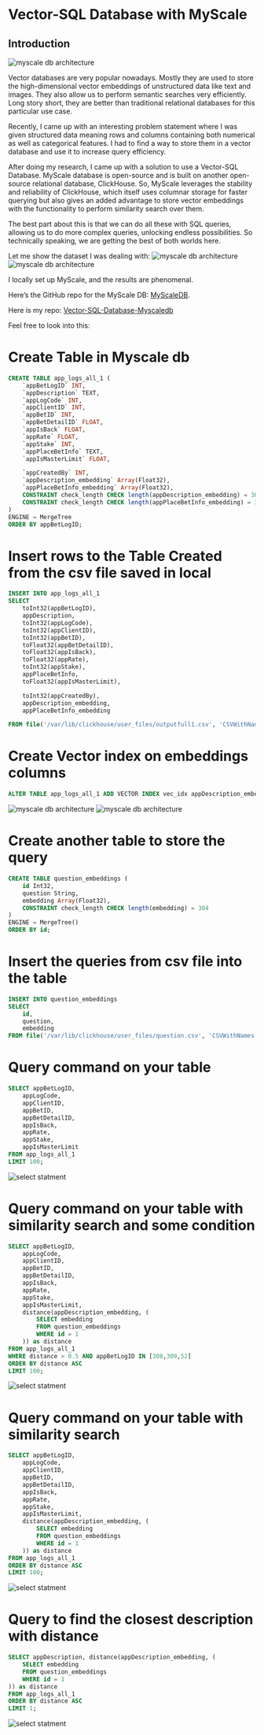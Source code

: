 # Vector-SQL Database with MyScale

## Introduction

![myscale db architecture](Screen_shots/myscaledb.jpg)

Vector databases are very popular nowadays. Mostly they are used to store the high-dimensional vector embeddings of unstructured data like text and images. They also allow us to perform semantic searches very efficiently. Long story short, they are better than traditional relational databases for this particular use case.

Recently, I came up with an interesting problem statement where I was given structured data meaning rows and columns containing both numerical as well as categorical features. I had to find a way to store them in a vector database and use it to increase query efficiency.

After doing my research, I came up with a solution to use a Vector-SQL Database. MyScale database is open-source and is built on another open-source relational database, ClickHouse. So, MyScale leverages the stability and reliability of ClickHouse, which itself uses columnar storage for faster querying but also gives an added advantage to store vector embeddings with the functionality to perform similarity search over them.

The best part about this is that we can do all these with SQL queries, allowing us to do more complex queries, unlocking endless possibilities. So technically speaking, we are getting the best of both worlds here.

Let me show the dataset I was dealing with:
![myscale db architecture](Screen_shots/dataframe.jpg)
![myscale db architecture](Screen_shots/df_info.jpg)


I locally set up MyScale, and the results are phenomenal.

Here’s the GitHub repo for the MyScale DB: [MyScaleDB](https://github.com/myscale/MyScaleDB).

Here is my repo: [Vector-SQL-Database-Myscaledb](https://github.com/Harshitawake/Vector-SQL-Database-Myscaledb)

Feel free to look into this:


# Create Table in Myscale db

```sql
CREATE TABLE app_logs_all_1 (
    `appBetLogID` INT,
    `appDescription` TEXT,
    `appLogCode` INT,
    `appClientID` INT,
    `appBetID` INT,
    `appBetDetailID` FLOAT,
    `appIsBack` FLOAT,
    `appRate` FLOAT,
    `appStake` INT,
    `appPlaceBetInfo` TEXT,
    `appIsMasterLimit` FLOAT,

    `appCreatedBy` INT,
    `appDescription_embedding` Array(Float32),
    `appPlaceBetInfo_embedding` Array(Float32),
    CONSTRAINT check_length CHECK length(appDescription_embedding) = 384,
    CONSTRAINT check_length CHECK length(appPlaceBetInfo_embedding) = 384
)
ENGINE = MergeTree
ORDER BY appBetLogID;
```

# Insert rows to the Table Created from the csv file saved in local

```sql
INSERT INTO app_logs_all_1 
SELECT
    toInt32(appBetLogID),
    appDescription,
    toInt32(appLogCode),
    toInt32(appClientID),
    toInt32(appBetID),
    toFloat32(appBetDetailID),
    toFloat32(appIsBack),
    toFloat32(appRate),
    toInt32(appStake),
    appPlaceBetInfo,
    toFloat32(appIsMasterLimit),

    toInt32(appCreatedBy),
    appDescription_embedding,
    appPlaceBetInfo_embedding

FROM file('/var/lib/clickhouse/user_files/outputfull1.csv', 'CSVWithNames');
```

# Create Vector index on embeddings columns

```sql
ALTER TABLE app_logs_all_1 ADD VECTOR INDEX vec_idx appDescription_embedding TYPE SCANN('metric_type=Cosine');
```
![myscale db architecture](Screen_shots/myscale_showtables.jpg)
![myscale db architecture](Screen_shots/describe.jpg.png)
# Create another table to store the query

```sql
CREATE TABLE question_embeddings (
    id Int32,
    question String,
    embedding Array(Float32),
    CONSTRAINT check_length CHECK length(embedding) = 384
)
ENGINE = MergeTree()
ORDER BY id;
```

# Insert the queries from csv file into the table

```sql
INSERT INTO question_embeddings
SELECT 
    id,
    question,
    embedding
FROM file('/var/lib/clickhouse/user_files/question.csv', 'CSVWithNames');
```

# Query command on your table

```sql
SELECT appBetLogID,
    appLogCode,
    appClientID,
    appBetID,
    appBetDetailID,
    appIsBack,
    appRate,
    appStake,
    appIsMasterLimit 
FROM app_logs_all_1 
LIMIT 100;
```
![select statment](Screen_shots/query5.jpg)

# Query command on your table with similarity search and some condition

```sql
SELECT appBetLogID,
    appLogCode,
    appClientID,
    appBetID,
    appBetDetailID,
    appIsBack,
    appRate,
    appStake,
    appIsMasterLimit,
    distance(appDescription_embedding, (
        SELECT embedding
        FROM question_embeddings
        WHERE id = 1
    )) as distance
FROM app_logs_all_1
WHERE distance > 0.5 AND appBetLogID IN [308,309,52]
ORDER BY distance ASC
LIMIT 100;
```
![select statment](Screen_shots/query4.jpg)
# Query command on your table with similarity search

```sql
SELECT appBetLogID,
    appLogCode,
    appClientID,
    appBetID,
    appBetDetailID,
    appIsBack,
    appRate,
    appStake,
    appIsMasterLimit,
    distance(appDescription_embedding, (
        SELECT embedding
        FROM question_embeddings
        WHERE id = 1
    )) as distance
FROM app_logs_all_1
ORDER BY distance ASC
LIMIT 100;
```
![select statment](Screen_shots/query2.jpg)

# Query to find the closest description with distance

```sql
SELECT appDescription, distance(appDescription_embedding, (
    SELECT embedding
    FROM question_embeddings
    WHERE id = 1
)) as distance
FROM app_logs_all_1
ORDER BY distance ASC
LIMIT 1;
```
![select statment](Screen_shots/query3.jpg)
